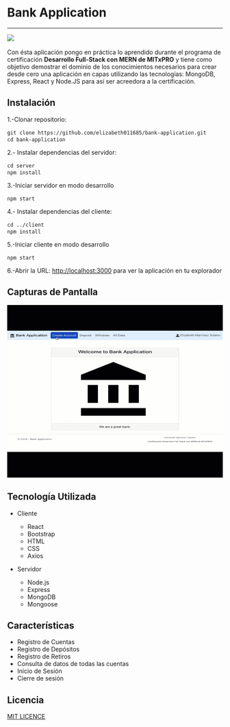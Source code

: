 # Bank Application
<hr>
<img src="https://img.shields.io/badge/License-MIT-red"></img>

Con ésta aplicación pongo en práctica lo aprendido durante el programa de certificación
**Desarrollo Full-Stack con MERN de MITxPRO** y tiene como objetivo demostrar 
el dominio de los conocimientos necesarios para crear desde cero una aplicación en capas 
utilizando las tecnologías: MongoDB, Express, React y Node.JS para así ser acreedora a la certificación.


## Instalación

1.-Clonar repositorio:

```
git clone https://github.com/elizabeth011685/bank-application.git
cd bank-application
```

2.- Instalar dependencias del servidor:
```
cd server
npm install
```

3.-Iniciar servidor en modo desarrollo
```
npm start
```

4.- Instalar dependencias del cliente:
```
cd ../client
npm install
```
5.-Iniciar cliente en modo desarrollo
```
npm start
```

6.-Abrir la URL: [http://localhost:3000](http://localhost:3000) para ver la aplicación en tu explorador

## Capturas de Pantalla

<img src="BankApplicationResumen.gif">

## Tecnología Utilizada

- Cliente
  - React
  - Bootstrap
  - HTML
  - CSS
  - Axios


- Servidor
  - Node.js
  - Express
  - MongoDB
  - Mongoose

## Características

- Registro de Cuentas
- Registro de Depósitos
- Registro de Retiros
- Consulta de datos de todas las cuentas
- Inicio de Sesión
- Cierre de sesión

## Licencia

[MIT LICENCE](https://github.com/elizabeth011685/bank-application?tab=MIT-1-ov-file#readme)